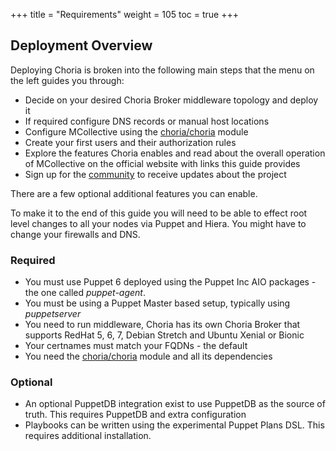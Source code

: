 +++
title = "Requirements"
weight = 105
toc = true
+++

## Deployment Overview

Deploying Choria is broken into the following main steps that the menu on the left guides you through:

  * Decide on your desired Choria Broker middleware topology and deploy it
  * If required configure DNS records or manual host locations
  * Configure MCollective using the [choria/choria](https://forge.puppet.com/choria/choria) module
  * Create your first users and their authorization rules
  * Explore the features Choria enables and read about the overall operation of MCollective on the official website with links this guide provides
  * Sign up for the [community](https://groups.google.com/forum/#!forum/choria-users) to receive updates about the project

There are a few optional additional features you can enable.

To make it to the end of this guide you will need to be able to effect root level changes to all your nodes via Puppet and Hiera.  You might have to change your firewalls and DNS.

### Required

  * You must use Puppet 6 deployed using the Puppet Inc AIO packages - the one called _puppet-agent_.
  * You must be using a Puppet Master based setup, typically using _puppetserver_
  * You need to run middleware, Choria has its own Choria Broker that supports RedHat 5, 6, 7, Debian Stretch and Ubuntu Xenial or Bionic
  * Your certnames must match your FQDNs - the default
  * You need the [choria/choria](https://forge.puppet.com/choria/choria) module and all its dependencies

### Optional

  * An optional PuppetDB integration exist to use PuppetDB as the source of truth.  This requires PuppetDB and extra configuration
  * Playbooks can be written using the experimental Puppet Plans DSL.  This requires additional installation.
